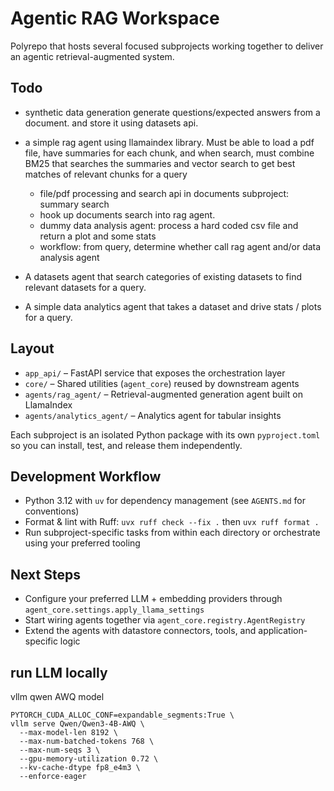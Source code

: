 # Agentic RAG Workspace

Polyrepo that hosts several focused subprojects working together to deliver an agentic retrieval-augmented system.

## Todo
- synthetic data generation
generate questions/expected answers from a document. and store it using datasets api.

- a simple rag agent using llamaindex library. Must be able to load a pdf file, have summaries for each chunk, 
and when search, must combine BM25 that searches the summaries and vector search to get best matches of relevant
chunks for a query
  - file/pdf processing and search api in documents subproject: summary search
  - hook up documents search into rag agent.
  - dummy data analysis agent: process a hard coded csv file and return a plot and some stats
  - workflow: from query, determine whether call rag agent and/or data analysis agent
- A datasets agent that search categories of existing datasets to find relevant datasets for a query.
- A simple data analytics agent that takes a dataset and drive stats / plots for a query.
## Layout
- `app_api/` – FastAPI service that exposes the orchestration layer
- `core/` – Shared utilities (`agent_core`) reused by downstream agents
- `agents/rag_agent/` – Retrieval-augmented generation agent built on LlamaIndex
- `agents/analytics_agent/` – Analytics agent for tabular insights

Each subproject is an isolated Python package with its own `pyproject.toml` so you can install, test, and release them independently.

## Development Workflow
- Python 3.12 with `uv` for dependency management (see `AGENTS.md` for conventions)
- Format & lint with Ruff: `uvx ruff check --fix .` then `uvx ruff format .`
- Run subproject-specific tasks from within each directory or orchestrate using your preferred tooling

## Next Steps
- Configure your preferred LLM + embedding providers through `agent_core.settings.apply_llama_settings`
- Start wiring agents together via `agent_core.registry.AgentRegistry`
- Extend the agents with datastore connectors, tools, and application-specific logic

## run LLM locally
vllm qwen AWQ model
```shell
PYTORCH_CUDA_ALLOC_CONF=expandable_segments:True \
vllm serve Qwen/Qwen3-4B-AWQ \
  --max-model-len 8192 \
  --max-num-batched-tokens 768 \
  --max-num-seqs 3 \
  --gpu-memory-utilization 0.72 \
  --kv-cache-dtype fp8_e4m3 \
  --enforce-eager
```